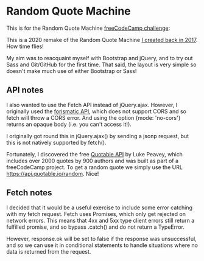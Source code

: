 # Random Quote Machine

This is for the Random Quote Machine [freeCodeCamp challenge](https://www.freecodecamp.org/learn/front-end-libraries/front-end-libraries-projects/build-a-random-quote-machine):

This is a 2020 remake of the Random Quote Machine [I created back in 2017](https://codepen.io/cakeisaliegaming/pen/MOvWdg). How time flies!

My aim was to reacquaint myself with Bootstrap and jQuery, and to try out Sass and Git/GitHub for the first time. That said, the layout is very simple so doesn't make much use of either Bootstrap or Sass!

## API notes

I also wanted to use the Fetch API instead of jQuery.ajax. However, I originally used the [forismatic API](http://api.forismatic.com/api/1.0/), which does not support CORS and so fetch will throw a CORS error. And using the option {mode: 'no-cors'} returns an opaque body (i.e. you can't access it!).

I originally got round this in jQuery.ajax() by sending a jsonp request, but this is not natively supported by fetch().

Fortunately, I discovered the free [Quotable API](https://github.com/lukePeavey/quotable) by Luke Peavey, which includes over 2000 quotes by 900 authors and was built as part of a freeCodeCamp project. To get a random quote we simply use the URL https://api.quotable.io/random. Nice!

## Fetch notes

I decided that it would be a useful exercise to include some error catching with my fetch request.
Fetch uses Promises, which only get rejected on network errors. This means that 4xx and 5xx type client errors still return a fulfilled promise, and so bypass .catch() and do not return a TypeError.

However, response.ok will be set to false if the response was unsuccessful, and so we can use it in conditional statements to handle situations where no data is returned from the request.
